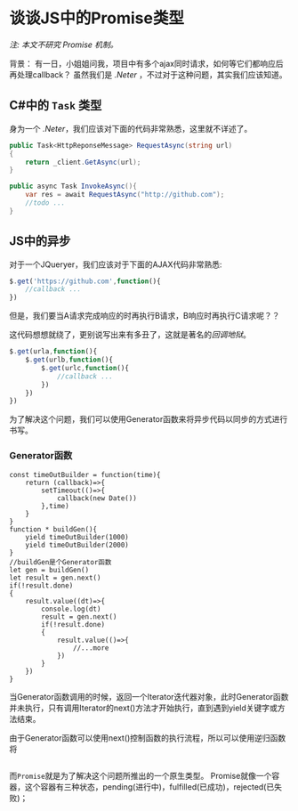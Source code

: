 # 谈谈JS中的Promise类型

*注: 本文不研究 Promise 机制。*

背景：
有一日，小姐姐问我，项目中有多个ajax同时请求，如何等它们都响应后再处理callback？
虽然我们是 *.Neter* ，不过对于这种问题，其实我们应该知道。

## C#中的 `Task` 类型

身为一个 *.Neter*，我们应该对下面的代码非常熟悉，这里就不详述了。
```c#
public Task<HttpReponseMessage> RequestAsync(string url)
{
    return _client.GetAsync(url);
}

public async Task InvokeAsync(){
    var res = await RequestAsync("http://github.com");
    //todo ...
}

```

## JS中的异步

对于一个JQueryer，我们应该对于下面的AJAX代码非常熟悉:

```javascript
$.get('https://github.com',function(){
    //callback ...    
})
```
但是，我们要当A请求完成响应的时再执行B请求，B响应时再执行C请求呢？？

这代码想想就绕了，更别说写出来有多丑了，这就是著名的*回调地狱*。
```javascript
$.get(urla,function(){
    $.get(urlb,function(){
        $.get(urlc,function(){
            //callback ...    
        }) 
    })
})
```

为了解决这个问题，我们可以使用Generator函数来将异步代码以同步的方式进行书写。

### Generator函数

```JS
const timeOutBuilder = function(time){
    return (callback)=>{
        setTimeout(()=>{
            callback(new Date())
        },time)
    }
}
function * buildGen(){
    yield timeOutBuilder(1000)
    yield timeOutBuilder(2000)
}
//buildGen是个Generator函数
let gen = buildGen()
let result = gen.next()
if(!result.done)
{
    result.value((dt)=>{
        console.log(dt)
        result = gen.next()
        if(!result.done)
        {
            result.value(()=>{
                //...more
            })
        }
    })
}

```
当Generator函数调用的时候，返回一个Iterator迭代器对象，此时Generator函数并未执行，只有调用Iterator的next()方法才开始执行，直到遇到yield关键字或方法结束。

由于Generator函数可以使用next()控制函数的执行流程，所以可以使用逆归函数将

```js


```



而`Promise`就是为了解决这个问题所推出的一个原生类型。
Promise就像一个容器，这个容器有三种状态，pending(进行中)，fulfilled(已成功)，rejected(已失败)；

